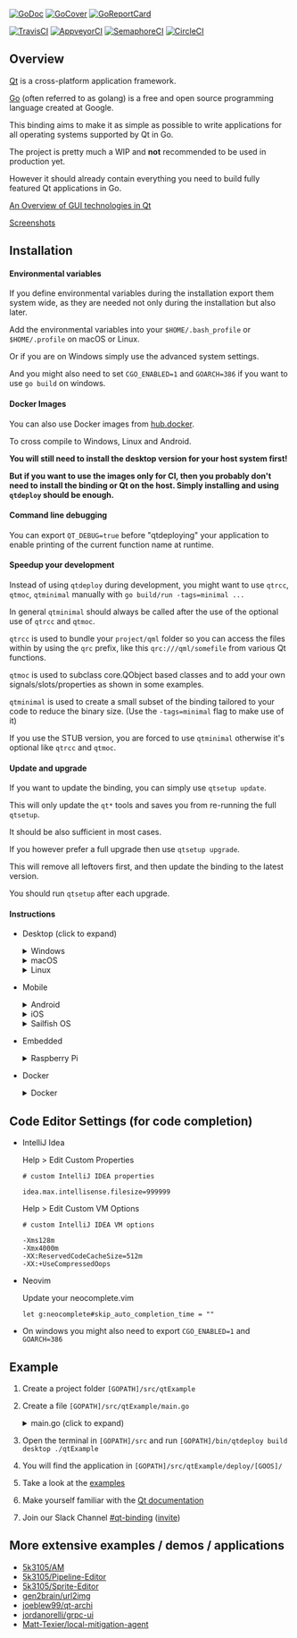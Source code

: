 [![GoDoc](https://godoc.org/github.com/therecipe/qt?status.svg)](https://godoc.org/github.com/therecipe/qt)
[![GoCover](http://gocover.io/_badge/github.com/therecipe/qt)](http://gocover.io/github.com/therecipe/qt)
[![GoReportCard](https://goreportcard.com/badge/github.com/therecipe/qt)](https://goreportcard.com/report/github.com/therecipe/qt)

[![TravisCI](https://travis-ci.org/therecipe/qt.svg?branch=master)](https://travis-ci.org/therecipe/qt)
[![AppveyorCI](https://ci.appveyor.com/api/projects/status/github/therecipe/qt?branch=master&svg=true)](https://ci.appveyor.com/project/therecipe/qt)
[![SemaphoreCI](https://semaphoreci.com/api/v1/therecipe/qt/branches/master/shields_badge.svg)](https://semaphoreci.com/therecipe/qt)
[![CircleCI](https://circleci.com/gh/therecipe/qt/tree/master.svg?style=svg)](https://circleci.com/gh/therecipe/qt/tree/master)

## Overview

[Qt](https://en.wikipedia.org/wiki/Qt_(software)) is a cross-platform application framework.

[Go](https://en.wikipedia.org/wiki/Go_(programming_language)) (often referred to as golang) is a free and open source programming language created at Google.

This binding aims to make it as simple as possible to write applications for all operating systems supported by Qt in Go.

The project is pretty much a WIP and **not** recommended to be used in production yet.

However it should already contain everything you need to build fully featured Qt applications in Go.

[An Overview of GUI technologies in Qt](https://www.youtube.com/watch?v=WIRRoPxIerc)

[Screenshots](internal/screenshots)

## Installation

#### Environmental variables

If you define environmental variables during the installation export them system wide, as they are needed not only during the installation but also later.

Add the environmental variables into your `$HOME/.bash_profile` or `$HOME/.profile` on macOS or Linux.

Or if you are on Windows simply use the advanced system settings.

And you might also need to set `CGO_ENABLED=1` and `GOARCH=386` if you want to use `go build` on windows.

#### Docker Images

You can also use Docker images from [hub.docker](https://hub.docker.com/r/therecipe/qt).

To cross compile to Windows, Linux and Android.

**You will still need to install the desktop version for your host system first!**

**But if you want to use the images only for CI, then you probably don't need to install the binding or Qt on the host. Simply installing and using `qtdeploy` should be enough.**

#### Command line debugging

You can export `QT_DEBUG=true` before "qtdeploying" your application to enable printing of the current function name at runtime.

#### Speedup your development

Instead of using `qtdeploy` during development, you might want to use `qtrcc`, `qtmoc`, `qtminimal` manually with `go build/run -tags=minimal ...`

In general `qtminimal` should always be called after the use of the optional use of `qtrcc` and `qtmoc`.

`qtrcc` is used to bundle your `project/qml` folder so you can access the files within by using the `qrc` prefix, like this `qrc:///qml/somefile` from various Qt functions.

`qtmoc` is used to subclass core.QObject based classes and to add your own signals/slots/properties as shown in some examples.

`qtminimal` is used to create a small subset of the binding tailored to your code to reduce the binary size. (Use the `-tags=minimal` flag to make use of it)

If you use the STUB version, you are forced to use `qtminimal` otherwise it's optional like `qtrcc` and `qtmoc`.

#### Update and upgrade

If you want to update the binding, you can simply use `qtsetup update`.

This will only update the `qt*` tools and saves you from re-running the full `qtsetup`.

It should be also sufficient in most cases.

If you however prefer a full upgrade then use `qtsetup upgrade`.

This will remove all leftovers first, and then update the binding to the latest version.

You should run `qtsetup` after each upgrade.

#### Instructions

* Desktop (click to expand)

	<details>
	<summary>Windows</summary>

	1. Install Go >= 1.7.1 and setup a proper [**GOPATH**](https://golang.org/doc/code.html#GOPATH)

		* https://golang.org/doc/install?download=go1.8.windows-amd64.msi

	2. Install Qt 5.8.0 (with android support)

		* Install the official prebuilt package; you can also define a custom location with **QT_DIR**.
			* https://download.qt.io/official_releases/qt/5.8/5.8.0/qt-opensource-windows-x86-android-5.8.0.exe

		or (without android support)

		* Install the Qt-dev package with [MSYS2](http://msys2.github.io) and define **QT_MSYS2=true** or define a custom Qt location with **QT_MSYS2_DIR** (usually: C:\msys32\ or C:\msys64\);
			* `pacman -Syyu`
			* if you want to deploy 32-bit applications `pacman -S mingw-w64-i686-qt-creator mingw-w64-i686-qt5`
			* if you want to deploy 64-bit applications `pacman -S mingw-w64-x86_64-qt-creator mingw-w64-x86_64-qt5`
			* `pacman -Scc`

	3. Add the directory that contains **gcc** and **g++** to your **PATH** (not needed with MSYS2)

		* `C:\Qt\Qt5.8.0\Tools\mingw530_32\bin`

	4. Download the binding

		* `go get -u -v github.com/therecipe/qt/cmd/...`

	5. Generate, install and test (20 min) (MSYS2: run within the MSYS2 MinGW 32-bit or MSYS2 MinGW 64-bit shell)

		* `%GOPATH%\bin\qtsetup`

	6. Create your first [application](#example)

	7. Deploy applications with `%GOPATH%\bin\qtdeploy build desktop path\to\your\project` (MSYS2: run within the MSYS2 MinGW 32-bit or MSYS2 MinGW 64-bit shell)

	</details>

	<details>
	<summary>macOS</summary>

	1. Install Go >= 1.7.1 and setup a proper [**GOPATH**](https://golang.org/doc/code.html#GOPATH)

		* https://golang.org/doc/install?download=go1.8.darwin-amd64.pkg

	2. Install Qt 5.8.0 (with android/iOS support)

		* Install the official prebuilt package; you can also define a custom location with **QT_DIR**.
			* without iOS https://download.qt.io/official_releases/qt/5.8/5.8.0/qt-opensource-mac-x64-android-5.8.0.dmg
			* with iOS https://download.qt.io/official_releases/qt/5.8/5.8.0/qt-opensource-mac-x64-android-ios-5.8.0.dmg

		or (without android/iOS support)

		* Install the Qt-dev package with Homebrew and define **QT_HOMEBREW=true** or define a custom Qt location with **QT_DIR** (usually: /usr/local/opt/qt5/); if you want to link against homebrews Qt libs (**experimental**)
			* `brew install qt5`

	3. Install **Xcode** >= 7.2.0; you can also define a custom location with **XCODE_DIR**

		* https://itunes.apple.com/us/app/xcode/id497799835

	4. Download the binding

		* `go get -u -v github.com/therecipe/qt/cmd/...`

	5. Generate, install and test (20 min)

		* `$GOPATH/bin/qtsetup`

	6. Create your first [application](#example)

	7. Deploy applications with `$GOPATH/bin/qtdeploy build desktop path/to/your/project`

	</details>

	<details>
	<summary>Linux</summary>

	1. Install Go >= 1.7.1 and setup a proper [**GOPATH**](https://golang.org/doc/code.html#GOPATH)

		* https://golang.org/doc/install?download=go1.8.linux-amd64.tar.gz

	2. Install Qt 5.8.0 (with android support)

		* Install the official prebuilt package; you can also define a custom location with **QT_DIR**.
			* https://download.qt.io/official_releases/qt/5.8/5.8.0/qt-opensource-linux-x64-android-5.8.0.run

		or (without android support)

		* Install the Qt-dev package with your system package manager; if you want to link against your system Qt libs (**experimental**)
			* add **export QT_PKG_CONFIG=true** to your .profile or .bash_profile
			* if needed you can also define custom locations for the misc and doc dir with **QT_MISC_DIR** and/or **QT_DOC_DIR**
			* and you may want to define a custom pkg-config search path with **PKG_CONFIG_PATH**, if the default path points to old Qt pkg-config files

	3. Install **g++** >= 5 and **OpenGL** dependencies

		* Debian/Ubuntu (apt-get)
			* `sudo apt-get -y install build-essential libgl1-mesa-dev`

		* Fedora/RHEL/CentOS (yum)
			* `sudo yum -y groupinstall "C Development Tools and Libraries"`
			* `sudo yum -y install mesa-libGL-devel`

		* openSUSE (zypper)
			* `sudo zypper -n install -t pattern devel_basis`

	4. Download the binding

		* `go get -u -v github.com/therecipe/qt/cmd/...`

	5. Generate, install and test (20 min)

		* `$GOPATH/bin/qtsetup`

	6. Create your first [application](#example)

	7. Deploy applications with `$GOPATH/bin/qtdeploy build desktop path/to/your/project` (use the *.sh file to start your application)

	#### **Optional:** Cross compile for Windows on Debian/Ubuntu (**experimental**)

	1. Install Wine

		* `sudo apt-get -y install wine`

	2. Install MXE (M cross environment)

		* `echo "deb http://pkg.mxe.cc/repos/apt/debian jessie main" | sudo tee --append /etc/apt/sources.list.d/mxeapt.list > /dev/null`

		* `sudo apt-key adv --keyserver keyserver.ubuntu.com --recv-keys D43A795B73B16ABE9643FE1AFD8FFF16DB45C6AB`

		* `sudo apt-get update`

		* if you want to deploy 32-bit applications `sudo apt-get -y -qq install mxe-i686-w64-mingw32.shared-qt3d mxe-i686-w64-mingw32.shared-qtactiveqt mxe-i686-w64-mingw32.shared-qtbase mxe-i686-w64-mingw32.shared-qtcanvas3d mxe-i686-w64-mingw32.shared-qtcharts mxe-i686-w64-mingw32.shared-qtconnectivity mxe-i686-w64-mingw32.shared-qtdatavis3d mxe-i686-w64-mingw32.shared-qtdeclarative mxe-i686-w64-mingw32.shared-qtgamepad mxe-i686-w64-mingw32.shared-qtgraphicaleffects mxe-i686-w64-mingw32.shared-qtimageformats mxe-i686-w64-mingw32.shared-qtlocation mxe-i686-w64-mingw32.shared-qtmultimedia mxe-i686-w64-mingw32.shared-qtofficeopenxml mxe-i686-w64-mingw32.shared-qtpurchasing mxe-i686-w64-mingw32.shared-qtquickcontrols mxe-i686-w64-mingw32.shared-qtquickcontrols2 mxe-i686-w64-mingw32.shared-qtscript mxe-i686-w64-mingw32.shared-qtscxml mxe-i686-w64-mingw32.shared-qtsensors mxe-i686-w64-mingw32.shared-qtserialbus mxe-i686-w64-mingw32.shared-qtserialport mxe-i686-w64-mingw32.shared-qtservice mxe-i686-w64-mingw32.shared-qtsvg mxe-i686-w64-mingw32.shared-qtsystems mxe-i686-w64-mingw32.shared-qttools mxe-i686-w64-mingw32.shared-qttranslations mxe-i686-w64-mingw32.shared-qtvirtualkeyboard mxe-i686-w64-mingw32.shared-qtwebchannel mxe-i686-w64-mingw32.shared-qtwebkit mxe-i686-w64-mingw32.shared-qtwebsockets mxe-i686-w64-mingw32.shared-qtwinextras mxe-i686-w64-mingw32.shared-qtxlsxwriter mxe-i686-w64-mingw32.shared-qtxmlpatterns`

		* if you want to deploy 64-bit applications `sudo apt-get -y -qq install mxe-x86-64-w64-mingw32.shared-qt3d mxe-x86-64-w64-mingw32.shared-qtactiveqt mxe-x86-64-w64-mingw32.shared-qtbase mxe-x86-64-w64-mingw32.shared-qtcanvas3d mxe-x86-64-w64-mingw32.shared-qtcharts mxe-x86-64-w64-mingw32.shared-qtconnectivity mxe-x86-64-w64-mingw32.shared-qtdatavis3d mxe-x86-64-w64-mingw32.shared-qtdeclarative mxe-x86-64-w64-mingw32.shared-qtgamepad mxe-x86-64-w64-mingw32.shared-qtgraphicaleffects mxe-x86-64-w64-mingw32.shared-qtimageformats mxe-x86-64-w64-mingw32.shared-qtlocation mxe-x86-64-w64-mingw32.shared-qtmultimedia mxe-x86-64-w64-mingw32.shared-qtofficeopenxml mxe-x86-64-w64-mingw32.shared-qtpurchasing mxe-x86-64-w64-mingw32.shared-qtquickcontrols mxe-x86-64-w64-mingw32.shared-qtquickcontrols2 mxe-x86-64-w64-mingw32.shared-qtscript mxe-x86-64-w64-mingw32.shared-qtscxml mxe-x86-64-w64-mingw32.shared-qtsensors mxe-x86-64-w64-mingw32.shared-qtserialbus mxe-x86-64-w64-mingw32.shared-qtserialport mxe-x86-64-w64-mingw32.shared-qtservice mxe-x86-64-w64-mingw32.shared-qtsvg mxe-x86-64-w64-mingw32.shared-qtsystems mxe-x86-64-w64-mingw32.shared-qttools mxe-x86-64-w64-mingw32.shared-qttranslations mxe-x86-64-w64-mingw32.shared-qtvirtualkeyboard mxe-x86-64-w64-mingw32.shared-qtwebchannel mxe-x86-64-w64-mingw32.shared-qtwebkit mxe-x86-64-w64-mingw32.shared-qtwebsockets mxe-x86-64-w64-mingw32.shared-qtwinextras mxe-x86-64-w64-mingw32.shared-qtxlsxwriter mxe-x86-64-w64-mingw32.shared-qtxmlpatterns`

	3. Export `QT_MXE_ARCH=386` to deploy 32-bit applications or `QT_MXE_ARCH=amd64` to deploy 64-bit applications.

	4. Generate, install and test (20 min)

		* `$GOPATH/bin/qtsetup full windows`

	5. Deploy applications with `$GOPATH/bin/qtdeploy build windows path/to/your/project`

	</details>

* Mobile

	<details>
	<summary>Android</summary>

	1. Install the desktop version for Windows, macOS or Linux

	2. Unzip the Android SDK in `C:\android-sdk-windows\` or `$HOME/android-sdk-macosx/` or `$HOME/android-sdk-linux/`; you can also define a custom location with **ANDROID_SDK_DIR**
		* https://dl.google.com/android/repository/tools_r25.2.5-windows.zip
		* https://dl.google.com/android/repository/tools_r25.2.5-macosx.zip
		* https://dl.google.com/android/repository/tools_r25.2.5-linux.zip

	3. Install the SDK dependencies with `C:\android-sdk-windows\tools\android.bat` or `$HOME/android-sdk-{ macosx | linux }/tools/android`
		* Tools
			* Android SDK Build-tools (25.0.2)
		* Android 7.1.1 (API 25)
			* SDK Platform
		* Extras (Windows only)
			* Google USB Driver

	4. Unzip the Android NDK in `C:\` or `$HOME`; you can also define a custom location with **ANDROID_NDK_DIR**
		* https://dl.google.com/android/repository/android-ndk-r14b-windows-x86_64.zip
		* https://dl.google.com/android/repository/android-ndk-r14b-darwin-x86_64.zip
		* https://dl.google.com/android/repository/android-ndk-r14b-linux-x86_64.zip

	5. Install Java SE Development Kit >= 8 (Linux: install in `$HOME/jdk/`); you can also define a custom location with **JDK_DIR**
		* https://www.oracle.com/technetwork/java/javase/downloads/jdk8-downloads-2133151.html

	6. Install and test (20 min)

		* `%GOPATH%\bin\qtsetup full android`

			or

		* `$GOPATH/bin/qtsetup full android`

	7. Create your first [application](#example)

	8. Deploy applications with `[GOPATH]/bin/qtdeploy build android path/to/your/project`

	9. [More info for permissions, app icon, java native interface etc](internal/docs/android.md)

	</details>

	<details>
	<summary>iOS</summary>

	1. Install the desktop version for macOS

	2. Install and test (20 min)

		* `$GOPATH/bin/qtsetup full ios && $GOPATH/bin/qtsetup full ios-simulator`

	3. Create your first [application](#example)

	4. Deploy applications with `$GOPATH/bin/qtdeploy build ios path/to/your/project` or `$GOPATH/bin/qtdeploy build ios-simulator path/to/your/project`
	</details>

	<details>
	<summary>Sailfish OS</summary>

	1. Install the desktop version for Windows, macOS or Linux (**Qt <= 5.7.x required**)

	2. Install VirtualBox; you can also define a custom location with **VIRTUALBOX_DIR**
		* http://download.virtualbox.org/virtualbox/5.1.14/VirtualBox-5.1.14-112924-Win.exe
		* http://download.virtualbox.org/virtualbox/5.1.14/VirtualBox-5.1.14-112924-OSX.dmg
		* http://download.virtualbox.org/virtualbox/5.1.14/VirtualBox-5.1.14-112924-Linux_amd64.run

	3. Install the Sailfish OS SDK; you can also define a custom location with **SAILFISH_DIR**
		* https://releases.sailfishos.org/sdk/installers/1611/SailfishOSSDK-Beta-1611-Qt5-windows-offline.exe
		* https://releases.sailfishos.org/sdk/installers/1611/SailfishOSSDK-Beta-1611-Qt5-mac-offline.dmg
		* https://releases.sailfishos.org/sdk/installers/1611/SailfishOSSDK-Beta-1611-Qt5-linux-64-offline.run

	4. Install and test (20 min)

		* `%GOPATH%\bin\qtsetup full sailfish && %GOPATH%\bin\qtsetup full sailfish-emulator`

			or

		* `$GOPATH/bin/qtsetup full sailfish && $GOPATH/bin/qtsetup full sailfish-emulator`

	5. Create your first [application](#example)

	6. Deploy applications with `[GOPATH]/bin/qtdeploy build sailfish path/to/your/project` or `[GOPATH]/bin/qtdeploy build sailfish-emulator path/to/your/project`

	</details>

* Embedded

	<details>
	<summary>Raspberry Pi</summary>

	1. Install the desktop version for Linux

	2. Create a folder `$HOME/raspi`

		* `mkdir $HOME/raspi`

	3. Download and unpack the Qt source

		* `cd $HOME/raspi && wget https://download.qt.io/official_releases/qt/5.8/5.8.0/single/qt-everywhere-opensource-src-5.8.0.tar.gz`
		* `tar -xzf qt-everywhere-opensource-src-5.8.0.tar.gz qt-everywhere-opensource-src-5.8.0`

	4. Patch Qt Source

		* `cd $HOME/raspi/qt-everywhere-opensource-src-5.8.0/qtbase && sed -i 's/c++1z/c++11/' ./mkspecs/devices/linux-rpi3-g++/qmake.conf`

		* `cd $HOME/raspi/qt-everywhere-opensource-src-5.8.0/qtwayland && wget https://github.com/qtproject/qtwayland/commit/75294be3.patch && patch -p1 -i 75294be3.patch`

	5. Download the cross compiler; you can also define a custom location with **RPI_TOOLS_DIR** (but then you might need to manually change commands from here on during the setup)

		* `cd $HOME/raspi && git clone --depth 1 https://github.com/raspberrypi/tools.git`

	6. Get dependencies and install Arch Linux on your SD card

		* `sudo apt-get -y install bsdtar libwayland-dev flex bison gperf python`

		* Raspberry Pi 1
			* https://archlinuxarm.org/platforms/armv6/raspberry-pi

		* Raspberry Pi 2
			* https://archlinuxarm.org/platforms/armv7/broadcom/raspberry-pi-2

		* Raspberry Pi 3
			* https://archlinuxarm.org/platforms/armv8/broadcom/raspberry-pi-3

	7. Start your Raspberry Pi

	8. Enable root login over ssh

		* `export RASPI_IP=192.168.XXX.XXX` (replace XXX.XXX with the valid ip ending)

		* `ssh alarm@$RASPI_IP` (password: alarm)

		* `su` (password: root)

		* `sed -i 's/#PermitRootLogin/PermitRootLogin/' /etc/ssh/sshd_config && sed -i 's/prohibit-password/yes/' /etc/ssh/sshd_config && systemctl restart sshd.service`

	9. Update and install dependencies (5 min)

		* `pacman -Syyu`

		* `pacman -S fontconfig icu libinput libjpeg-turbo libproxy libsm libxi libxkbcommon-x11 libxrender tslib xcb-util-image xcb-util-keysyms xcb-util-wm freetds gtk3 libfbclient libmariadbclient mtdev postgresql-libs unixodbc assimp bluez-libs sdl2 jasper libmng libwebp gst-plugins-base-libs libpulse openal gst-plugins-bad hunspell libxcomposite wayland gst-plugins-base libxslt gst-plugins-good ffmpeg jsoncpp libevent libsrtp libvpx libxcursor libxrandr libxss libxtst nss opus protobuf snappy xcb-util xcb-util-cursor xcb-util-renderutil xcb-util-xrm libxfixes libxshmfence libxext libx11 libxcb libice weston ttf-freefont lxde gamin xorg-server xorg-xinit xorg-server-utils mesa xf86-video-fbdev xf86-video-vesa xorg-server-xwayland xf86-input-libinput gst-plugins-ugly sqlite2 cups xorg-server-devel rsync`

		* `pacman -Scc`

		* Raspberry Pi 1
			* `sed -i 's/gpu_mem=64/gpu_mem=128/' /boot/config.txt`
			* `echo "exec startlxde" >> $HOME/.xinitrc && mkdir $HOME/.config/ && echo -e "[core]\nbackend=fbdev-backend.so\nmodules=xwayland.so" >> $HOME/.config/weston.ini`

			**experimental**: enable OpenGL under X; will break most applications
			* `echo "dtoverlay=vc4-kms-v3d,cma-128" >> /boot/config.txt && sed -i 's/fbdev-backend/drm-backend/' $HOME/.config/weston.ini`

		* Raspberry Pi 2 or 3
			* `sed -i 's/gpu_mem=64/gpu_mem=256/' /boot/config.txt`
			* `echo "exec startlxde" >> $HOME/.xinitrc && mkdir $HOME/.config/ && echo -e "[core]\nbackend=fbdev-backend.so\nmodules=xwayland.so" >> $HOME/.config/weston.ini`

			**experimental**: enable OpenGL under X; will break most applications
			* `echo "dtoverlay=vc4-kms-v3d,cma-256" >> /boot/config.txt && sed -i 's/fbdev-backend/drm-backend/' $HOME/.config/weston.ini`

		* `reboot`

	10. Get sysroot for cross compiling (password: root) (5 min)

		* `cd $HOME/raspi && mkdir sysroot sysroot/usr sysroot/opt`

		* `rsync -avz root@$RASPI_IP:/lib sysroot --delete`

		* `rsync -avz root@$RASPI_IP:/usr/include sysroot/usr --delete`

		* `rsync -avz root@$RASPI_IP:/usr/lib sysroot/usr --delete`

		* `rsync -avz root@$RASPI_IP:/opt/vc sysroot/opt --delete`

	11. Prepare sysroot; you can also define a custom location with **RPI1_SYSROOT_DIR**, **RPI2_SYSROOT_DIR** or **RPI3_SYSROOT_DIR** (but then you might need to manually change commands from here on during the setup)

		* `cd $HOME/raspi && wget https://raw.githubusercontent.com/riscv/riscv-poky/master/scripts/sysroot-relativelinks.py`
		* `chmod +x sysroot-relativelinks.py && ./sysroot-relativelinks.py sysroot`

	12. Build Qt (2 hours)

		* `cd $HOME/raspi/qt-everywhere-opensource-src-5.8.0`

		* make sure `QT_DIR` points to your desktop installation of Qt; you may also want to tweak the configure command below, if you put the tools or the sysroot in an alternative location

		* Raspberry Pi 1
			* `./configure -opengl es2 -device linux-rasp-pi-g++ -device-option CROSS_COMPILE=$HOME/raspi/tools/arm-bcm2708/arm-rpi-4.9.3-linux-gnueabihf/bin/arm-linux-gnueabihf- -sysroot $HOME/raspi/sysroot -opensource -confirm-license -make libs -skip webengine -nomake tools -nomake examples -extprefix $QT_DIR/5.8/rpi1 -I $HOME/raspi/sysroot/opt/vc/include -I $HOME/raspi/sysroot/opt/vc/include/interface/vcos -I $HOME/raspi/sysroot/opt/vc/include/interface/vcos/pthreads -I $HOME/raspi/sysroot/opt/vc/include/interface/vmcs_host/linux -silent`

		* Raspberry Pi 2
			* `./configure -opengl es2 -device linux-rasp-pi2-g++ -device-option CROSS_COMPILE=$HOME/raspi/tools/arm-bcm2708/arm-rpi-4.9.3-linux-gnueabihf/bin/arm-linux-gnueabihf- -sysroot $HOME/raspi/sysroot -opensource -confirm-license -make libs -skip webengine -nomake tools -nomake examples -extprefix $QT_DIR/5.8/rpi2 -I $HOME/raspi/sysroot/opt/vc/include -I $HOME/raspi/sysroot/opt/vc/include/interface/vcos -I $HOME/raspi/sysroot/opt/vc/include/interface/vcos/pthreads -I $HOME/raspi/sysroot/opt/vc/include/interface/vmcs_host/linux -silent`

		* Raspberry Pi 3
			* `./configure -opengl es2 -device linux-rpi3-g++ -device-option CROSS_COMPILE=$HOME/raspi/tools/arm-bcm2708/arm-rpi-4.9.3-linux-gnueabihf/bin/arm-linux-gnueabihf- -sysroot $HOME/raspi/sysroot -opensource -confirm-license -make libs -skip webengine -nomake tools -nomake examples -extprefix $QT_DIR/5.8/rpi3 -I $HOME/raspi/sysroot/opt/vc/include -I $HOME/raspi/sysroot/opt/vc/include/interface/vcos -I $HOME/raspi/sysroot/opt/vc/include/interface/vcos/pthreads -I $HOME/raspi/sysroot/opt/vc/include/interface/vmcs_host/linux -silent`

		* `make -k -i && sudo make -k -i install`

	13. Prepare the Qt directory

		* `sudo chown -R $USER $QT_DIR`

	14. Install and test the binding (20 min)

		* Raspberry Pi 1
			* `$GOPATH/bin/qtsetup full rpi1`

		* Raspberry Pi 2
			* `$GOPATH/bin/qtsetup full rpi2`

		* Raspberry Pi 3
			* `$GOPATH/bin/qtsetup full rpi3`

	15. Notes

		* run `startx &` before starting an application with `-platform xcb` (qml/quick applications won't work; they may work with Qt 5.8)

		* run `weston &` or `weston --tty=1 &` (via ssh) or create your own [compositor](https://doc.qt.io/qt-5/qtwaylandcompositor-index.html) before starting an application with `-platform wayland-egl` (qml/quick applications won't work; they may work with Qt 5.8)

		* you can increase the available gpu memory by editing `/boot/config.txt`

	16. Create your first [application](#example)

	17. Deploy applications with `$GOPATH/bin/qtdeploy build rpiX path/to/your/project` (replace X with 1, 2 or 3) (use the *.sh file to start your application)

	</details>

* Docker

	<details>
	<summary>Docker</summary>

	1. Install the desktop version for Windows, macOS or Linux

	2. Install and start [Docker](https://www.docker.com)

	3. Share your **GOPATH** host directory as a [data volume](https://docs.docker.com/engine/tutorials/dockervolumes/#/mount-a-host-directory-as-a-data-volume) with Docker.
	And make sure your Project folder is in your **GOPATH**.

	4. Download the necessary Docker image(s) and run the setup.


	* For cross compiling to Windows:

		* `docker pull therecipe/qt:windows_32_shared` (to deploy 32-bit dynamically linked applications)

		* `docker pull therecipe/qt:windows_64_shared` (to deploy 64-bit dynamically linked applications)

		* `docker pull therecipe/qt:windows_32_static` (to deploy 32-bit statically linked applications)

		* `docker pull therecipe/qt:windows_64_static` (to deploy 64-bit statically linked applications)

		* **Optional:** Install [Wine](https://www.winehq.org) to test your applications.

		* define `QT_MXE_ARCH=386` to deploy 32-bit applications or `QT_MXE_ARCH=amd64` to deploy 64-bit applications

		* define `QT_MXE_STATIC=true` to deploy statically linked applications

		* `$GOPATH/bin/qtsetup -docker full windows`

		* Deploy applications with `$GOPATH/bin/qtdeploy build windows path/to/your/project docker`

	* For cross compiling to Linux:

		* `docker pull therecipe/qt:linux`

		* `$GOPATH/bin/qtsetup -docker full linux`

		* Deploy applications with `$GOPATH/bin/qtdeploy build linux path/to/your/project docker`

	* For cross compiling to Android:

		* `docker pull therecipe/qt:android`

		* `$GOPATH/bin/qtsetup -docker full android`

		* Deploy applications with `$GOPATH/bin/qtdeploy build android path/to/your/project docker`

	</details>

## Code Editor Settings (for code completion)

* IntelliJ Idea

    Help > Edit Custom Properties
    ```
    # custom IntelliJ IDEA properties

    idea.max.intellisense.filesize=999999
    ```

    Help > Edit Custom VM Options

    ```
    # custom IntelliJ IDEA VM options

    -Xms128m
    -Xmx4000m
    -XX:ReservedCodeCacheSize=512m
    -XX:+UseCompressedOops
    ```

* Neovim

    Update your neocomplete.vim
    ```
    let g:neocomplete#skip_auto_completion_time = ""
    ```

* On windows you might also need to export `CGO_ENABLED=1` and `GOARCH=386`

## Example

1. Create a project folder `[GOPATH]/src/qtExample`

2. Create a file `[GOPATH]/src/qtExample/main.go`

	<details>
	<summary>main.go (click to expand)</summary>

	```go
	package main

	import (
		"os"

		"github.com/therecipe/qt/core"
		"github.com/therecipe/qt/widgets"
	)

	func main() {
		widgets.NewQApplication(len(os.Args), os.Args)

		//create a window
		var window = widgets.NewQMainWindow(nil, 0)
		window.SetWindowTitle("Hello World Example")
		window.SetMinimumSize2(200, 200)

		//create a layout
		var layout = widgets.NewQVBoxLayout()

		//add the layout to the centralWidget
		var centralWidget = widgets.NewQWidget(window, 0)
		centralWidget.SetLayout(layout)

		//create a button and connect the clicked signal
		var button = widgets.NewQPushButton2("Click me!", nil)
		button.ConnectClicked(func(flag bool) {
			widgets.QMessageBox_Information(nil, "OK", "You clicked me!", widgets.QMessageBox__Ok, widgets.QMessageBox__Ok)
		})

		//add the button to the layout
		layout.AddWidget(button, 0, core.Qt__AlignCenter)

		//add the centralWidget to the window and show the window
		window.SetCentralWidget(centralWidget)
		window.Show()

		widgets.QApplication_Exec()
	}
	```

	</details>

3. Open the terminal in `[GOPATH]/src` and run `[GOPATH]/bin/qtdeploy build desktop ./qtExample`

4. You will find the application in `[GOPATH]/src/qtExample/deploy/[GOOS]/`

5. Take a look at the [examples](https://github.com/therecipe/qt/tree/master/internal/examples)

6. Make yourself familiar with the [Qt documentation](https://doc.qt.io/qt-5/classes.html)

7. Join our Slack Channel [#qt-binding](https://gophers.slack.com/messages/qt-binding/details) ([invite](https://invite.slack.golangbridge.org))

## More extensive examples / demos / applications

* [5k3105/AM](https://github.com/5k3105/AM)
* [5k3105/Pipeline-Editor](https://github.com/5k3105/Pipeline-Editor)
* [5k3105/Sprite-Editor](https://github.com/5k3105/Sprite-Editor)
* [gen2brain/url2img](https://github.com/gen2brain/url2img)
* [joeblew99/qt-archi](https://github.com/joeblew99/qt-archi)
* [jordanorelli/grpc-ui](https://github.com/jordanorelli/grpc-ui)
* [Matt-Texier/local-mitigation-agent](https://github.com/Matt-Texier/local-mitigation-agent)
